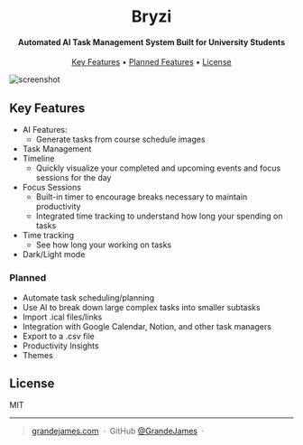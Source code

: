 
<h1 align="center">
  Bryzi
  <br>
</h1>

<h4 align="center">Automated AI Task Management System Built for University Students</h4>

<p align="center">
  <a href="#key-features">Key Features</a> •
  <a href="#planned">Planned Features</a> •
  <a href="#license">License</a>
</p>

![screenshot](https://github.com/user-attachments/assets/eae7a2e3-b389-42fb-95ee-6b022ac4233e)

## Key Features

* AI Features:
  - Generate tasks from course schedule images
* Task Management
* Timeline
  - Quickly visualize your completed and upcoming events and focus sessions for the day
* Focus Sessions
  - Built-in timer to encourage breaks necessary to maintain productivity
  - Integrated time tracking to understand how long your spending on tasks
* Time tracking
  - See how long your working on tasks
* Dark/Light mode

### Planned
* Automate task scheduling/planning
* Use AI to break down large complex tasks into smaller subtasks
* Import .ical files/links
* Integration with Google Calendar, Notion, and other task managers
* Export to a .csv file
* Productivity Insights
* Themes

## License

MIT

---

> [grandejames.com](https://www.grandejames.com) &nbsp;&middot;&nbsp;
> GitHub [@GrandeJames](https://github.com/GrandeJames) &nbsp;&middot;&nbsp;

